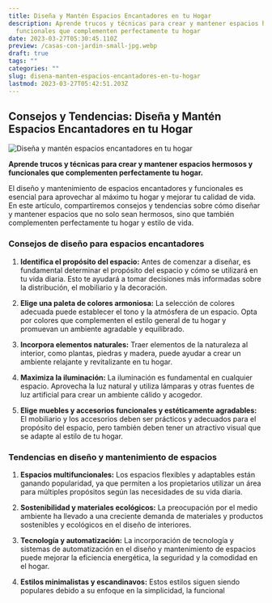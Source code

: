 ```yaml
---
title: Diseña y Mantén Espacios Encantadores en tu Hogar
description: Aprende trucos y técnicas para crear y mantener espacios hermosos y
  funcionales que complementen perfectamente tu hogar
date: 2023-03-27T05:30:45.110Z
preview: /casas-con-jardin-small-jpg.webp
draft: true
tags: ""
categories: ""
slug: disena-manten-espacios-encantadores-en-tu-hogar
lastmod: 2023-03-27T05:42:51.203Z
---
```


## Consejos y Tendencias: Diseña y Mantén Espacios Encantadores en tu Hogar

![Diseña y mantén espacios encantadores en tu hogar](/img/interiores.png)

**Aprende trucos y técnicas para crear y mantener espacios hermosos y funcionales que complementen perfectamente tu hogar.**

El diseño y mantenimiento de espacios encantadores y funcionales es esencial para aprovechar al máximo tu hogar y mejorar tu calidad de vida. En este artículo, compartiremos consejos y tendencias sobre cómo diseñar y mantener espacios que no solo sean hermosos, sino que también complementen perfectamente tu hogar y estilo de vida.

### Consejos de diseño para espacios encantadores

1. **Identifica el propósito del espacio:** Antes de comenzar a diseñar, es fundamental determinar el propósito del espacio y cómo se utilizará en tu vida diaria. Esto te ayudará a tomar decisiones más informadas sobre la distribución, el mobiliario y la decoración.

2. **Elige una paleta de colores armoniosa:** La selección de colores adecuada puede establecer el tono y la atmósfera de un espacio. Opta por colores que complementen el estilo general de tu hogar y promuevan un ambiente agradable y equilibrado.

3. **Incorpora elementos naturales:** Traer elementos de la naturaleza al interior, como plantas, piedras y madera, puede ayudar a crear un ambiente relajante y revitalizante en tu hogar.

4. **Maximiza la iluminación:** La iluminación es fundamental en cualquier espacio. Aprovecha la luz natural y utiliza lámparas y otras fuentes de luz artificial para crear un ambiente cálido y acogedor.

5. **Elige muebles y accesorios funcionales y estéticamente agradables:** El mobiliario y los accesorios deben ser prácticos y adecuados para el propósito del espacio, pero también deben tener un atractivo visual que se adapte al estilo de tu hogar.

### Tendencias en diseño y mantenimiento de espacios

1. **Espacios multifuncionales:** Los espacios flexibles y adaptables están ganando popularidad, ya que permiten a los propietarios utilizar un área para múltiples propósitos según las necesidades de su vida diaria.

2. **Sostenibilidad y materiales ecológicos:** La preocupación por el medio ambiente ha llevado a una creciente demanda de materiales y productos sostenibles y ecológicos en el diseño de interiores.

3. **Tecnología y automatización:** La incorporación de tecnología y sistemas de automatización en el diseño y mantenimiento de espacios puede mejorar la eficiencia energética, la seguridad y la comodidad en el hogar.

4. **Estilos minimalistas y escandinavos:** Estos estilos siguen siendo populares debido a su enfoque en la simplicidad, la funcional